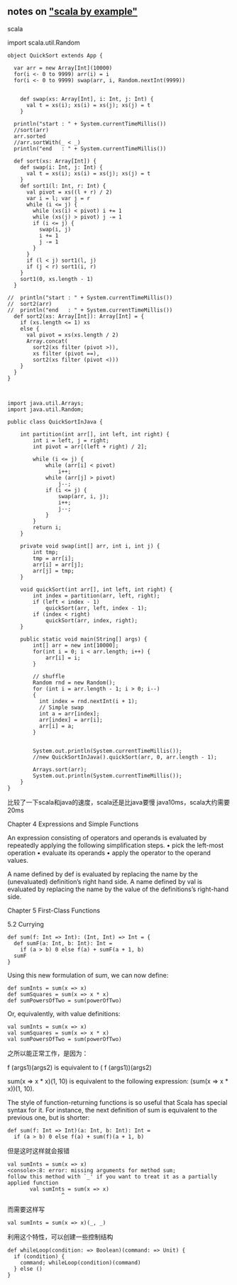## notes on ["scala by example"](http://www.scala-lang.org/docu/files/ScalaByExample.pdf)

scala

import scala.util.Random

	object QuickSort extends App {
	  
	  var arr = new Array[Int](10000)
	  for(i <- 0 to 9999) arr(i) = i
	  for(i <- 0 to 9999) swap(arr, i, Random.nextInt(9999))
	  
	  
	    def swap(xs: Array[Int], i: Int, j: Int) {
	      val t = xs(i); xs(i) = xs(j); xs(j) = t
	    }
	
	  println("start : " + System.currentTimeMillis())
	  //sort(arr)
	  arr.sorted
	  //arr.sortWith(_ < _)
	  println("end   : " + System.currentTimeMillis())
	  
	  def sort(xs: Array[Int]) {
	    def swap(i: Int, j: Int) {
	      val t = xs(i); xs(i) = xs(j); xs(j) = t
	    }
	    def sort1(l: Int, r: Int) {
	      val pivot = xs((l + r) / 2)
	      var i = l; var j = r
	      while (i <= j) {
	        while (xs(i) < pivot) i += 1
	        while (xs(j) > pivot) j -= 1
	        if (i <= j) {
	          swap(i, j)
	          i += 1
	          j -= 1
	        }
	      }
	      if (l < j) sort1(l, j)
	      if (j < r) sort1(i, r)
	    }
	    sort1(0, xs.length - 1)
	  }
	
	//  println("start : " + System.currentTimeMillis())
	//  sort2(arr)
	//  println("end   : " + System.currentTimeMillis())
	  def sort2(xs: Array[Int]): Array[Int] = {
	    if (xs.length <= 1) xs
	    else {
	      val pivot = xs(xs.length / 2)
	      Array.concat(
	        sort2(xs filter (pivot >)),
	        xs filter (pivot ==),
	        sort2(xs filter (pivot <)))
	    }
	  }
	}



	import java.util.Arrays;
	import java.util.Random;
	
	public class QuickSortInJava {
	
		int partition(int arr[], int left, int right) {
			int i = left, j = right;
			int pivot = arr[(left + right) / 2];
	
			while (i <= j) {
				while (arr[i] < pivot)
					i++;
				while (arr[j] > pivot)
					j--;
				if (i <= j) {
					swap(arr, i, j);
					i++;
					j--;
				}
			}
			return i;
		}
	
		private void swap(int[] arr, int i, int j) {
			int tmp;
			tmp = arr[i];
			arr[i] = arr[j];
			arr[j] = tmp;
		}
	
		void quickSort(int arr[], int left, int right) {
			int index = partition(arr, left, right);
			if (left < index - 1)
				quickSort(arr, left, index - 1);
			if (index < right)
				quickSort(arr, index, right);
		}
	
		public static void main(String[] args) {
			int[] arr = new int[10000];
			for(int i = 0; i < arr.length; i++) {
				arr[i] = i;
			}
			
			// shuffle
			Random rnd = new Random();
		    for (int i = arr.length - 1; i > 0; i--)
		    {
		      int index = rnd.nextInt(i + 1);
		      // Simple swap
		      int a = arr[index];
		      arr[index] = arr[i];
		      arr[i] = a;
		    }
	
	
		    System.out.println(System.currentTimeMillis());
		    //new QuickSortInJava().quickSort(arr, 0, arr.length - 1);
		    
		    Arrays.sort(arr);
		    System.out.println(System.currentTimeMillis());
		}
	}

比较了一下scala和java的速度，scala还是比java要慢
java10ms，scala大约需要20ms


Chapter 4
Expressions and Simple Functions

An expression consisting of operators and
operands is evaluated by repeatedly applying the following simplification steps.
• pick the left-most operation
• evaluate its operands
• apply the operator to the operand values.

A name defined by def is evaluated by replacing the name by the (unevaluated)
definition’s right hand side. 
A name defined by val is evaluated by replacing the
name by the value of the definitions’s right-hand side.


Chapter 5
First-Class Functions

5.2 Currying

	def sum(f: Int => Int): (Int, Int) => Int = {
	  def sumF(a: Int, b: Int): Int =
	    if (a > b) 0 else f(a) + sumF(a + 1, b)
	  sumF
	}

Using this new formulation of sum, we can now define:

	def sumInts = sum(x => x)
	def sumSquares = sum(x => x * x)
	def sumPowersOfTwo = sum(powerOfTwo)

Or, equivalently, with value definitions:

	val sumInts = sum(x => x)
	val sumSquares = sum(x => x * x)
	val sumPowersOfTwo = sum(powerOfTwo)

之所以能正常工作，是因为：

f (args1)(args2) is equivalent to ( f (args1))(args2)

sum(x => x * x)(1, 10) is equivalent to the following expression:
(sum(x => x * x))(1, 10).

The style of function-returning functions is so useful that Scala has special syntax for it. For instance, the next definition of sum is equivalent to the previous one, but
is shorter:

	def sum(f: Int => Int)(a: Int, b: Int): Int =
	  if (a > b) 0 else f(a) + sum(f)(a + 1, b)

但是这时这样就会报错

	val sumInts = sum(x => x)
	<console>:8: error: missing arguments for method sum;
	follow this method with `_' if you want to treat it as a partially applied function
	       val sumInts = sum(x => x)
                     ^

而需要这样写

	val sumInts = sum(x => x)(_, _)

利用这个特性，可以创建一些控制结构

	def whileLoop(condition: => Boolean)(command: => Unit) {
	  if (condition) {
	    command; whileLoop(condition)(command)
	  } else ()
	}







